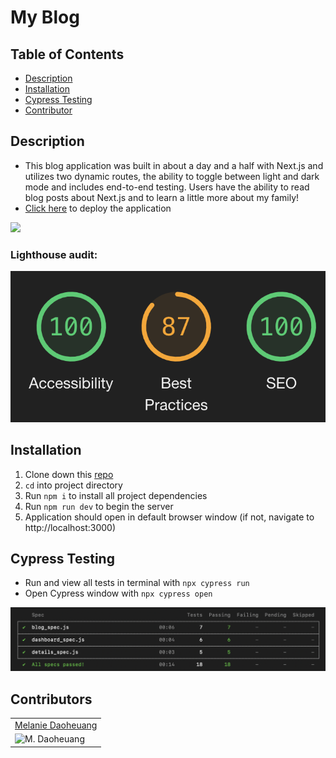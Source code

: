 # My Blog 

## Table of Contents
* [Description](#description)
* [Installation](#installation)
* [Cypress Testing](#cypress)
* [Contributor](#contributor) 

<a name="description"></a>
## Description
 - This blog application was built in about a day and a half with Next.js and utilizes two dynamic routes, the ability to toggle between light and dark mode and includes end-to-end testing. Users have the ability to read blog posts about Next.js and to learn a little more about my family! 
 - [Click here](https://nextjs-blog-roan-seven.vercel.app/) to deploy the application
 
<img src="https://media.giphy.com/media/Gudz8o4uE5gnsh5xNK/giphy-downsized.gif" width="600">

### Lighthouse audit:

![accessibility](./public/images/accessibility.png)

<a name="installation"></a>
## Installation
1. Clone down this [repo](https://github.com/Gifty-capstone/gifty-frontend)
2. `cd` into project directory
3. Run `npm i` to install all project dependencies
4. Run `npm run dev` to begin the server
5. Application should open in default browser window (if not, navigate to http://localhost:3000)

<a name="cypress"></a>
## Cypress Testing 
- Run and view all tests in terminal with `npx cypress run`
- Open Cypress window with `npx cypress open`

![cypress](./public/images/cypress.png)

<a name="contributor"></a>
## Contributors
<table>
    <tr>
        <td><a href="https://github.com/daomeow">Melanie Daoheuang</td>
    </tr>
    <tr>
      <td><img src="https://avatars.githubusercontent.com/u/72346536?v=4" alt="M. Daoheuang" width="125" height="auto" /></td>
</table>

